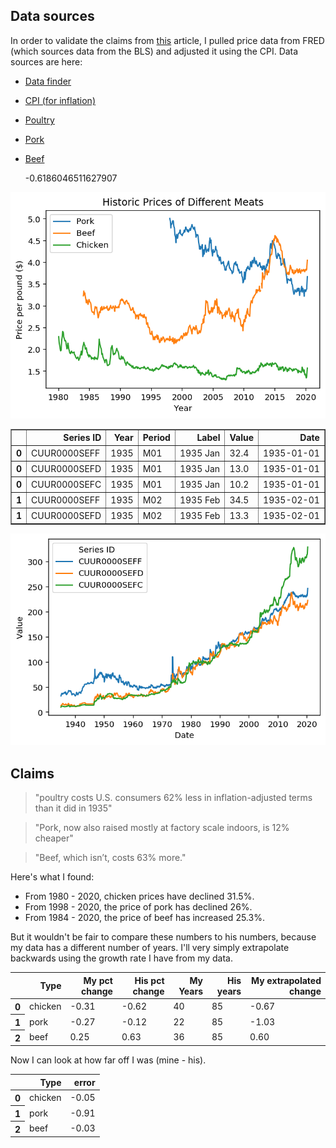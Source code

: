 ## Data sources

In order to validate the claims from [this](https://www.bloomberg.com/news/articles/2020-05-11/why-chicken-is-plentiful-during-the-pandemic-and-beef-is-not?srnd=premium&utm_medium=social&utm_source=twitter&utm_campaign=socialflow-organic&utm_content=markets&cmpid%3D=socialflow-twitter-markets&sref=XQtHDW1P) article, I pulled price data from FRED (which sources data from the BLS) and adjusted it using the CPI. Data sources are here:

- [Data finder](https://beta.bls.gov/dataQuery/find?st=0&r=20&s=popularity%3AD&more=0)
- [CPI (for inflation)](https://fred.stlouisfed.org/series/CPIAUCSL)
- [Poultry](https://fred.stlouisfed.org/series/APU0000706111)
- [Pork](https://fred.stlouisfed.org/series/APU0000FD3101)
- [Beef](https://fred.stlouisfed.org/series/APU0000703112)




    -0.6186046511627907




![png](price_check_files/price_check_2_0.png)





<div>
<style scoped>
    .dataframe tbody tr th:only-of-type {
        vertical-align: middle;
    }

    .dataframe tbody tr th {
        vertical-align: top;
    }

    .dataframe thead th {
        text-align: right;
    }
</style>
<table border="1" class="dataframe">
  <thead>
    <tr style="text-align: right;">
      <th></th>
      <th>Series ID</th>
      <th>Year</th>
      <th>Period</th>
      <th>Label</th>
      <th>Value</th>
      <th>Date</th>
    </tr>
  </thead>
  <tbody>
    <tr>
      <th>0</th>
      <td>CUUR0000SEFF</td>
      <td>1935</td>
      <td>M01</td>
      <td>1935 Jan</td>
      <td>32.4</td>
      <td>1935-01-01</td>
    </tr>
    <tr>
      <th>0</th>
      <td>CUUR0000SEFD</td>
      <td>1935</td>
      <td>M01</td>
      <td>1935 Jan</td>
      <td>13.0</td>
      <td>1935-01-01</td>
    </tr>
    <tr>
      <th>0</th>
      <td>CUUR0000SEFC</td>
      <td>1935</td>
      <td>M01</td>
      <td>1935 Jan</td>
      <td>10.2</td>
      <td>1935-01-01</td>
    </tr>
    <tr>
      <th>1</th>
      <td>CUUR0000SEFF</td>
      <td>1935</td>
      <td>M02</td>
      <td>1935 Feb</td>
      <td>34.5</td>
      <td>1935-02-01</td>
    </tr>
    <tr>
      <th>1</th>
      <td>CUUR0000SEFD</td>
      <td>1935</td>
      <td>M02</td>
      <td>1935 Feb</td>
      <td>13.3</td>
      <td>1935-02-01</td>
    </tr>
  </tbody>
</table>
</div>




![png](price_check_files/price_check_4_0.png)


## Claims

> "poultry costs U.S. consumers 62% less in inflation-adjusted terms than it did in 1935"

> "Pork, now also raised mostly at factory scale indoors, is 12% cheaper"

> "Beef, which isn’t, costs 63% more."

Here's what I found:

- From 1980 - 2020, chicken prices have declined 31.5%.
- From 1998 - 2020, the price of pork has declined 26%.
- From 1984 - 2020, the price of beef has increased 25.3%.

But it wouldn't be fair to compare these numbers to his numbers, because my data has a different number of years. I'll very simply extrapolate backwards using the growth rate I have from my data.




<table border="0" class="dataframe">
  <thead>
    <tr style="text-align: right;">
      <th></th>
      <th>Type</th>
      <th>My pct change</th>
      <th>His pct change</th>
      <th>My Years</th>
      <th>His years</th>
      <th>My extrapolated change</th>
    </tr>
  </thead>
  <tbody>
    <tr>
      <th>0</th>
      <td>chicken</td>
      <td>-0.31</td>
      <td>-0.62</td>
      <td>40</td>
      <td>85</td>
      <td>-0.67</td>
    </tr>
    <tr>
      <th>1</th>
      <td>pork</td>
      <td>-0.27</td>
      <td>-0.12</td>
      <td>22</td>
      <td>85</td>
      <td>-1.03</td>
    </tr>
    <tr>
      <th>2</th>
      <td>beef</td>
      <td>0.25</td>
      <td>0.63</td>
      <td>36</td>
      <td>85</td>
      <td>0.60</td>
    </tr>
  </tbody>
</table>



Now I can look at how far off I was (mine - his).




<table border="0" class="dataframe">
  <thead>
    <tr style="text-align: right;">
      <th></th>
      <th>Type</th>
      <th>error</th>
    </tr>
  </thead>
  <tbody>
    <tr>
      <th>0</th>
      <td>chicken</td>
      <td>-0.05</td>
    </tr>
    <tr>
      <th>1</th>
      <td>pork</td>
      <td>-0.91</td>
    </tr>
    <tr>
      <th>2</th>
      <td>beef</td>
      <td>-0.03</td>
    </tr>
  </tbody>
</table>


